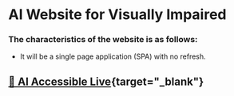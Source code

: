 # AI Website for Visually Impaired

### The characteristics of the website is as follows:

- It will be a single page application (SPA) with no refresh.

## [🚀 AI Accessible Live](https://vibrant-visions.netlify.app/){target="_blank"}
